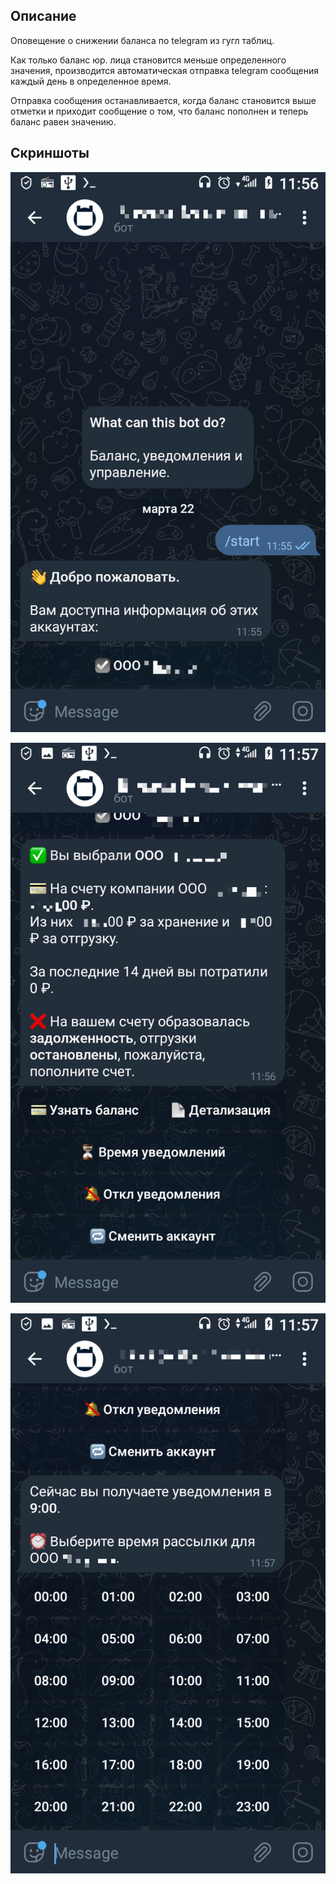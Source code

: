 Описание
----------

Оповещение о снижении баланса по telegram из гугл таблиц.

Как только баланс юр. лица становится меньше определенного значения,
производится автоматическая отправка telegram сообщения каждый день
в определенное время.

Отправка сообщения останавливается, когда баланс становится выше отметки
и приходит сообщение о том, что баланс пополнен и теперь баланс равен
значению.


Скриншоты
-----------

![Выбор юр. лица](imgs/1.png?raw=true "Выбор юр. лица")

![Информация о балансе](imgs/2.png?raw=true "Информация о балансе")

![Выбор времени уведомления](imgs/3.png?raw=true "Выбор времени уведомления")
